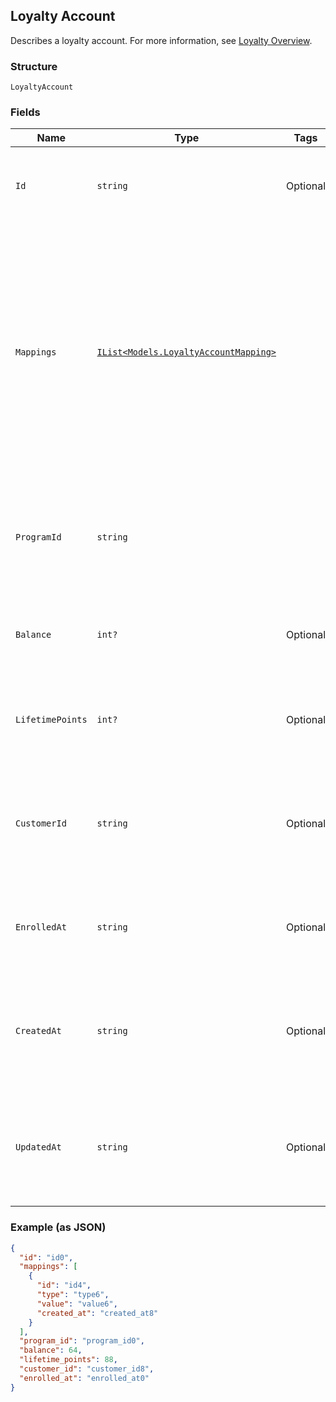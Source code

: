 ## Loyalty Account

Describes a loyalty account. For more information, see 
[Loyalty Overview](https://developer.squareup.com/docs/docs/loyalty/overview).

### Structure

`LoyaltyAccount`

### Fields

| Name | Type | Tags | Description |
|  --- | --- | --- | --- |
| `Id` | `string` | Optional | The Square-assigned ID of the loyalty account. |
| `Mappings` | [`IList<Models.LoyaltyAccountMapping>`](/doc/models/loyalty-account-mapping.md) |  | The list of mappings that the account is associated with. <br>Currently, a buyer can only be mapped to a loyalty account using <br>a phone number. Therefore, the list can only have one mapping. |
| `ProgramId` | `string` |  | The Square-assigned ID of the [loyalty program](#type-LoyaltyProgram) to which the account belongs. |
| `Balance` | `int?` | Optional | The available point balance in the loyalty account. |
| `LifetimePoints` | `int?` | Optional | The total points accrued during the lifetime of the account. |
| `CustomerId` | `string` | Optional | The Square-assigned ID of the [customer](#type-Customer) that is associated with the account. |
| `EnrolledAt` | `string` | Optional | The timestamp when enrollment occurred, in RFC 3339 format. |
| `CreatedAt` | `string` | Optional | The timestamp when the loyalty account was created, in RFC 3339 format. |
| `UpdatedAt` | `string` | Optional | The timestamp when the loyalty account was last updated, in RFC 3339 format. |

### Example (as JSON)

```json
{
  "id": "id0",
  "mappings": [
    {
      "id": "id4",
      "type": "type6",
      "value": "value6",
      "created_at": "created_at8"
    }
  ],
  "program_id": "program_id0",
  "balance": 64,
  "lifetime_points": 88,
  "customer_id": "customer_id8",
  "enrolled_at": "enrolled_at0"
}
```

